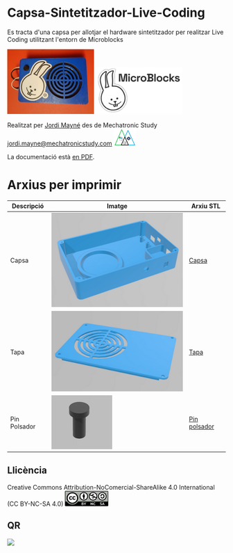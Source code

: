 # Capsa-Sintetitzador-Live-Coding
Es tracta d'una capsa per allotjar el hardware sintetitzador per realitzar Live Coding utilitzant l'entorn de Microblocks 

<img src="Imatges/SintetitzadorLiveCoding.jpg" width="200" /> <img src="Imatges/Microblocks.png" width="200" />

Realitzat per [Jordi Mayné](https://github.com/maynej) des de Mechatronic Study jordi.mayne@mechatronicstudy.com <img src="Imatges/Logo3senseFons.png" width="50" />

La documentació està [en PDF](https://github.com/maynej/Capsa-Sintetitzador-Live-Coding/tree/main/DOC/). 

# Arxius per imprimir 
  
Descripció         | Imatge          | Arxiu STL    
------------- | ------------- | ------------- 
Capsa |![](Imatges/Capsa_Sinte.png) | [Capsa](STL/Capsa_Sinte.stl)
Tapa |![](Imatges/Tapa_Sinte.png) | [Tapa](STL/Tapa_Sinte.stl)
Pin Polsador |![](Imatges/Pin_Sinte.png) | [Pin polsador](STL/Pin_Sinte.stl)
 
## Llicència
Creative Commons Attribution-NoComercial-ShareAlike 4.0 International (CC BY-NC-SA 4.0)  <img src="Imatges/CC.png" width="100" />

## QR
<img src="https://www.codigos-qr.com/qr/php/qr_img.php?d=https%3A%2F%2Fgithub.com%2Fmaynej%2FCapsa-Sintetitzador-Live-Coding&s=6&e=m"/>



